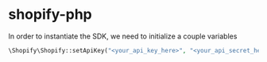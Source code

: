 # shopify-php

In order to instantiate the SDK, we need to initialize a couple variables

```php
\Shopify\Shopify::setApiKey("<your_api_key_here>", "<your_api_secret_here");

```
